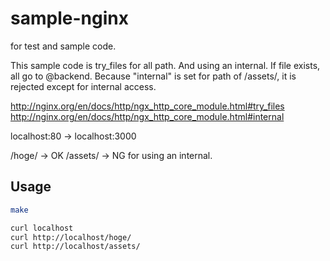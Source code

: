 # sample-nginx
for test and sample code.

This sample code is try_files for all path. And using an internal. If file exists, all go to @backend. Because "internal" is set for path of /assets/, it is rejected except for internal access.

http://nginx.org/en/docs/http/ngx_http_core_module.html#try_files
http://nginx.org/en/docs/http/ngx_http_core_module.html#internal

localhost:80 -> localhost:3000

/hoge/ -> OK
/assets/ -> NG for using an internal.

## Usage

```sh
make
```

```sh
curl localhost
curl http://localhost/hoge/
curl http://localhost/assets/
```
